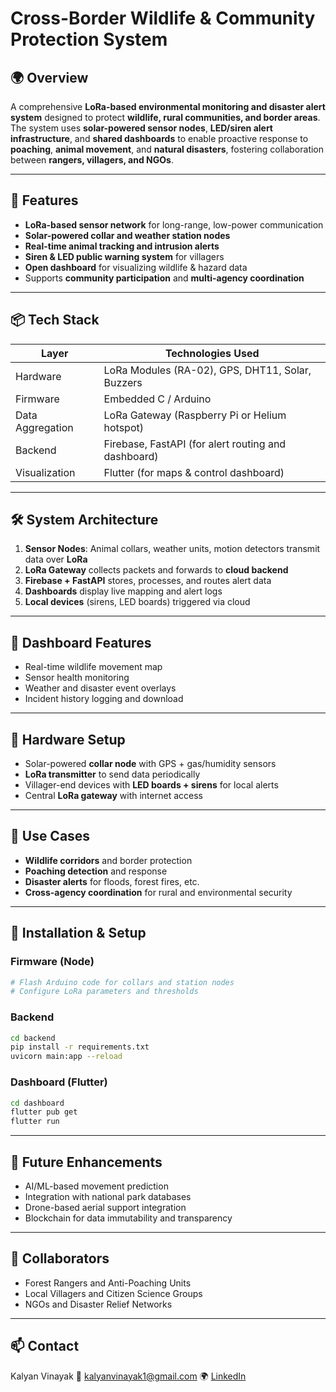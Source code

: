 # Cross-Border Wildlife & Community Protection System


## 🌍 Overview

A comprehensive **LoRa-based environmental monitoring and disaster alert system** designed to protect **wildlife, rural communities, and border areas**. The system uses **solar-powered sensor nodes**, **LED/siren alert infrastructure**, and **shared dashboards** to enable proactive response to **poaching**, **animal movement**, and **natural disasters**, fostering collaboration between **rangers, villagers, and NGOs**.

---

## 🚀 Features

* **LoRa-based sensor network** for long-range, low-power communication
* **Solar-powered collar and weather station nodes**
* **Real-time animal tracking and intrusion alerts**
* **Siren & LED public warning system** for villagers
* **Open dashboard** for visualizing wildlife & hazard data
* Supports **community participation** and **multi-agency coordination**

---

## 📦 Tech Stack

| Layer            | Technologies Used                                   |
| ---------------- | --------------------------------------------------- |
| Hardware         | LoRa Modules (RA-02), GPS, DHT11, Solar, Buzzers    |
| Firmware         | Embedded C / Arduino                                |
| Data Aggregation | LoRa Gateway (Raspberry Pi or Helium hotspot)       |
| Backend          | Firebase, FastAPI (for alert routing and dashboard) |
| Visualization    | Flutter (for maps & control dashboard)              |

---

## 🛠 System Architecture

1. **Sensor Nodes**: Animal collars, weather units, motion detectors transmit data over **LoRa**
2. **LoRa Gateway** collects packets and forwards to **cloud backend**
3. **Firebase + FastAPI** stores, processes, and routes alert data
4. **Dashboards** display live mapping and alert logs
5. **Local devices** (sirens, LED boards) triggered via cloud

---

## 📲 Dashboard Features

* Real-time wildlife movement map
* Sensor health monitoring
* Weather and disaster event overlays
* Incident history logging and download

---

## 📡 Hardware Setup

* Solar-powered **collar node** with GPS + gas/humidity sensors
* **LoRa transmitter** to send data periodically
* Villager-end devices with **LED boards + sirens** for local alerts
* Central **LoRa gateway** with internet access

---

## 🔔 Use Cases

* **Wildlife corridors** and border protection
* **Poaching detection** and response
* **Disaster alerts** for floods, forest fires, etc.
* **Cross-agency coordination** for rural and environmental security

---

## 🔧 Installation & Setup

### Firmware (Node)

```bash
# Flash Arduino code for collars and station nodes
# Configure LoRa parameters and thresholds
```

### Backend

```bash
cd backend
pip install -r requirements.txt
uvicorn main:app --reload
```

### Dashboard (Flutter)

```bash
cd dashboard
flutter pub get
flutter run
```

---

## 🎯 Future Enhancements

* AI/ML-based movement prediction
* Integration with national park databases
* Drone-based aerial support integration
* Blockchain for data immutability and transparency

---

## 🤝 Collaborators

* Forest Rangers and Anti-Poaching Units
* Local Villagers and Citizen Science Groups
* NGOs and Disaster Relief Networks

---

## 📫 Contact

Kalyan Vinayak
📧 [kalyanvinayak1@gmail.com](mailto:kalyanvinayak1@gmail.com)
🌍 [LinkedIn](https://linkedin.com/in/kalyan-vinayak-11a824375)
